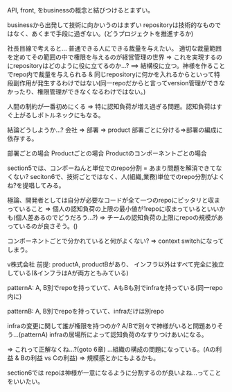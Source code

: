API, front, をbusinessの概念と結びつけるとまずい。

businessから出発して技術に向かいうのはまずい
repositoryは技術的なものではなく、あくまで手段に過ぎない。(どうプロジェクトを推進するか)

社長目線で考えると...
普通できる人にできる裁量を与えたい。
適切な裁量範囲を定めてその範囲の中で権限を与えるのが経営管理の世界
=> これを実現するのにrepositoryはどのように役に立てるのか...?
==> 結構役に立つ。神様を作ることでrepo内で裁量を与えられる & 同じrepositoryに何かを入れるからといって特段副作用が発生するわけではない(同一repoだからと言ってversion管理ができなかったり、権限管理ができなくなるわけではない。)

人間の制約が一番初めにくる
=> 特に認知負荷が増え過ぎる問題。認知負荷はすぐ上がるしボトルネックにもなる。


結論どうしようか...?
会社 => 部署 => product
部署ごとに分ける=>部署の編成に依存する。

部署ごとの場合
Productごとの場合
Productのコンポーネントごとの場合


section5では、コンポーねんと単位でのrepo分割 = あまり問題を解消できてなくない?
seciton6で、技術ごとではなく、人(組織,業務)単位でのrepo分割がよくね?を提唱してみる。

極論、開発者としては自分が必要なコードが全て一つのrepoにピッタリと収まっていること
=> 個人の認知負荷の上限の最小値が1repoに収まっているといいかも(個人差あるのでどうだろう...?)
=> チームの認知負荷の上限にrepoの規模があっているのが良さそう。()

コンポーネントごとで分かれていると何がよくない?
=> context switchになってしまう。



v株式会社
前提:
productA, productBがあり、
インフラ以外はすべて完全に独立している(&インフラはAが両方ともみている)

patternA:
A, B別でrepoを持っていて、AもBも別でinfraを持っている(同一repo内に)

patternB:
A, B別でrepoを持っていて、infraだけは別repo

infraの変更に関して誰が権限を持つのか?
A/Bで別々で神様がいると問題ありそう...(patternA)
infraの居場所によって認知負荷のなすりつけあいになる。

=> これって正解なくね...?(goto 6章)
...組織の構成の問題になっている。(Aの利益 & Bの利益 vs Cの利益) => 規模感とかにもよるかも。


section6では
repoは神様が一意になるように分割するのが良いよね...ってことをいいたい。
